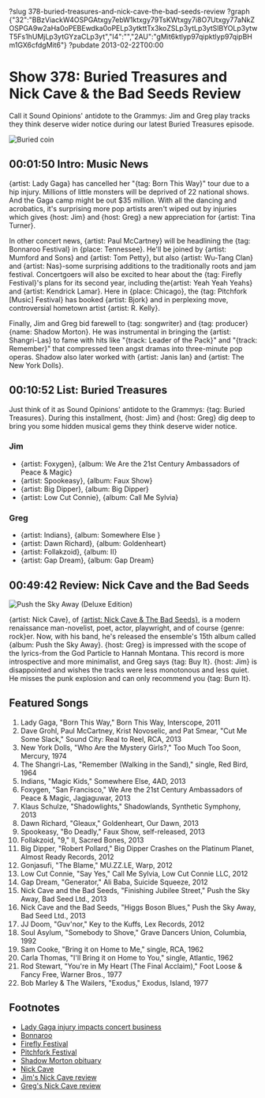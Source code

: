 ?slug 378-buried-treasures-and-nick-cave-the-bad-seeds-review
?graph {"32":"BBzViackW4OSPGAtxgy7ebW1ktxgy79TsKWtxgy7i8O7Utxgy77aNkZOSPGA9w2aHa0oPEBEwdka0oPELp3ytkttTx3koZSLp3ytLp3ytSlBYOLp3ytwT5Fs1hUMjLp3ytGYzaCLp3yt","I4":"","2AU":"gMit6ktlyp97qipktlyp97qipBHm1GX6cfdgMit6"}
?pubdate 2013-02-22T00:00

# Show 378: Buried Treasures and Nick Cave & the Bad Seeds Review
Call it Sound Opinions' antidote to the Grammys: Jim and Greg play tracks they think deserve wider notice during our latest Buried Treasures episode.

![Buried coin](https://static.soundopinions.org/images/buriedtreasures/buriedcoin.jpg)

## 00:01:50 Intro: Music News
{artist: Lady Gaga} has cancelled her "{tag: Born This Way}" tour due to a hip injury. Millions of little monsters will be deprived of 22 national shows. And the Gaga camp might be out $35 million. With all the dancing and acrobatics, it's surprising more pop artists aren't wiped out by injuries which gives {host: Jim} and {host: Greg} a new appreciation for {artist: Tina Turner}.

In other concert news, {artist: Paul McCartney} will be headlining the {tag: Bonnaroo Festival} in {place: Tennessee}.  He'll be joined by {artist: Mumford and Sons} and {artist: Tom Petty}, but also {artist: Wu-Tang Clan} and {artist: Nas}-some surprising additions to the traditionally roots and jam festival. Concertgoers will also be excited to hear about the {tag: Firefly Festival}'s plans for its second year, including the{artist:  Yeah Yeah Yeahs} and {artist: Kendrick Lamar}. Here in {place: Chicago}, the {tag: Pitchfork [Music] Festival} has booked {artist: Bjork} and in perplexing move, controversial hometown artist {artist: R. Kelly}.

Finally, Jim and Greg bid farewell to {tag: songwriter} and {tag: producer} {name: Shadow Morton}. He was instrumental in bringing the {artist: Shangri-Las} to fame with hits like "{track: Leader of the Pack}" and "{track: Remember}" that compressed teen angst dramas into three-minute pop operas. Shadow also later worked with {artist: Janis Ian} and {artist: The New York Dolls}.

## 00:10:52 List: Buried Treasures
Just think of it as Sound Opinions' antidote to the Grammys: {tag: Buried Treasures}. During this installment, {host: Jim} and {host: Greg} dig deep to bring you some hidden musical gems they think deserve wider notice. 

### Jim
- {artist: Foxygen}, {album: We Are the 21st Century Ambassadors of Peace & Magic}
- {artist: Spookeasy}, {album: Faux Show}
- {artist: Big Dipper}, {album: Big Dipper}
- {artist: Low Cut Connie}, {album: Call Me Sylvia}

### Greg
- {artist: Indians}, {album: Somewhere Else  }
- {artist: Dawn Richard}, {album: Goldenheart}  
- {artist: Follakzoid}, {album: II}
- {artist: Gap Dream}, {album: Gap Dream}

## 00:49:42 Review: Nick Cave and the Bad Seeds
![Push the Sky Away (Deluxe Edition)](https://static.soundopinions.org/assets/378/2AU0.jpg)

{artist: Nick Cave}, of [{artist: Nick Cave & The Bad Seeds}](show/153), is a modern renaissance man-novelist, poet, actor, playwright, and of course {genre: rock}er. Now, with his band, he's released the ensemble's 15th album called {album: Push the Sky Away}. {host: Greg} is impressed with the scope of the lyrics-from the God Particle to Hannah Montana. This record is more introspective and more minimalist, and Greg says {tag: Buy It}. {host: Jim} is disappointed and wishes the tracks were less monotonous and less quiet. He misses the punk explosion and can only recommend you {tag: Burn It}.

## Featured Songs
1. Lady Gaga, "Born This Way," Born This Way, Interscope, 2011
2. Dave Grohl, Paul McCartney, Krist Novoselic, and Pat Smear, "Cut Me Some Slack," Sound City: Real to Reel, RCA, 2013
3. New York Dolls, "Who Are the Mystery Girls?," Too Much Too Soon, Mercury, 1974
4. The Shangri-Las, "Remember (Walking in the Sand)," single, Red Bird, 1964
5. Indians, "Magic Kids," Somewhere Else, 4AD, 2013
6. Foxygen, "San Francisco," We Are the 21st Century Ambassadors of Peace & Magic, Jagjaguwar, 2013
7. Klaus Schulze, "Shadowlights," Shadowlands, Synthetic Symphony, 2013
8. Dawn Richard, "Gleaux," Goldenheart, Our Dawn, 2013
9. Spookeasy, "Bo Deadly," Faux Show, self-released, 2013
10. Follakzoid, "9," II, Sacred Bones, 2013
11. Big Dipper, "Robert Pollard," Big Dipper Crashes on the Platinum Planet, Almost Ready Records, 2012
12. Gonjasufi, "The Blame," MU.ZZ.LE, Warp, 2012
13. Low Cut Connie, "Say Yes," Call Me Sylvia, Low Cut Connie LLC, 2012
14. Gap Dream, "Generator," Ali Baba, Suicide Squeeze, 2012
15. Nick Cave and the Bad Seeds, "Finishing Jubilee Street," Push the Sky Away, Bad Seed Ltd., 2013
16. Nick Cave and the Bad Seeds, "Higgs Boson Blues," Push the Sky Away, Bad Seed Ltd., 2013
17. JJ Doom, "Guv'nor," Key to the Kuffs, Lex Records, 2012
18. Soul Asylum, "Somebody to Shove," Grave Dancers Union, Columbia, 1992
19. Sam Cooke, "Bring it on Home to Me," single, RCA, 1962
20. Carla Thomas, "I'll Bring it on Home to You," single, Atlantic, 1962
21. Rod Stewart, "You're in My Heart (The Final Acclaim)," Foot Loose & Fancy Free, Warner Bros., 1977
22. Bob Marley & The Wailers, "Exodus," Exodus, Island, 1977

## Footnotes
- [Lady Gaga injury impacts concert business](http://www.chicagotribune.com/entertainment/chi-lady-gaga-impact-20130214,0,6956126.column)
- [Bonnaroo](http://www.bonnaroo.com/)
- [Firefly Festival](https://fireflyfestival.com/)
- [Pitchfork Festival](http://www.pitchforkmusicfestival.com/)
- [Shadow Morton obituary](http://www.nytimes.com/2013/02/16/arts/music/shadow-morton-songwriter-and-producer-dies-at-71.html?_r=0)
- [Nick Cave](http://nickcave.com/)
- [Jim's Nick Cave review](http://www.wbez.org/blogs/jim-derogatis/2013-04/turkey-shoot-strokes-justin-timberlake-david-bowie-and-nick-cave-106476)
- [Greg's Nick Cave review](http://www.chicagotribune.com/entertainment/music/turnitup/chi-nick-cave-album-review-20130217,0,3836678.column)
